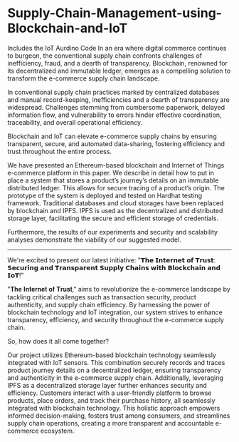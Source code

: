 # Supply-Chain-Management-using-Blockchain-and-IoT
Includes the IoT Aurdino Code
In an era where digital commerce continues to burgeon, the conventional supply chain confronts challenges of inefficiency, fraud, and a dearth of transparency. Blockchain, renowned for its decentralized and immutable ledger, emerges as a compelling solution to transform the e-commerce supply chain landscape. 

In conventional supply chain practices marked by centralized databases and manual record-keeping, inefficiencies and a dearth of transparency are widespread. Challenges stemming from cumbersome paperwork, delayed information flow, and vulnerability to errors hinder effective coordination, traceability, and overall operational efficiency. 

Blockchain and IoT can elevate e-commerce supply chains by ensuring transparent, secure, and automated data-sharing, fostering efficiency and trust throughout the entire process. 

We have presented an Ethereum-based blockchain and Internet of Things e-commerce platform in this paper. We describe in detail how to put in place a system that stores a product’s journey’s details on an immutable distributed ledger. This allows for secure tracing of a product’s origin. The prototype of the system is deployed and tested on Hardhat testing framework. Traditional databases and cloud storages have been replaced by blockchain and IPFS. IPFS is used as the decentralized and distributed storage layer, facilitating the secure and efficient storage of credentials. 

Furthermore, the results of our experiments and security and scalability analyses demonstrate the viability of our suggested model.

____________________

We're excited to present our latest initiative: "𝗧𝗵𝗲 𝗜𝗻𝘁𝗲𝗿𝗻𝗲𝘁 𝗼𝗳 𝗧𝗿𝘂𝘀𝘁: 𝗦𝗲𝗰𝘂𝗿𝗶𝗻𝗴 𝗮𝗻𝗱 𝗧𝗿𝗮𝗻𝘀𝗽𝗮𝗿𝗲𝗻𝘁 𝗦𝘂𝗽𝗽𝗹𝘆 𝗖𝗵𝗮𝗶𝗻𝘀 𝘄𝗶𝘁𝗵 𝗕𝗹𝗼𝗰𝗸𝗰𝗵𝗮𝗶𝗻 𝗮𝗻𝗱 𝗜𝗼𝗧!"

"𝐓𝐡𝐞 𝐈𝐧𝐭𝐞𝐫𝐧𝐞𝐭 𝐨𝐟 𝐓𝐫𝐮𝐬𝐭," aims to revolutionize the e-commerce landscape by tackling critical challenges such as transaction security, product authenticity, and supply chain efficiency. 
By harnessing the power of blockchain technology and IoT integration, our system strives to enhance transparency, efficiency, and security throughout the e-commerce supply chain.

So, how does it all come together? 

Our project utilizes Ethereum-based blockchain technology seamlessly integrated with IoT sensors. 
This combination securely records and traces product journey details on a decentralized ledger, ensuring transparency and authenticity in the e-commerce supply chain. 
Additionally, leveraging IPFS as a decentralized storage layer further enhances security and efficiency. 
Customers interact with a user-friendly platform to browse products, place orders, and track their purchase history, all seamlessly integrated with blockchain technology. 
This holistic approach empowers informed decision-making, fosters trust among consumers, and streamlines supply chain operations, creating a more transparent and accountable e-commerce ecosystem.
